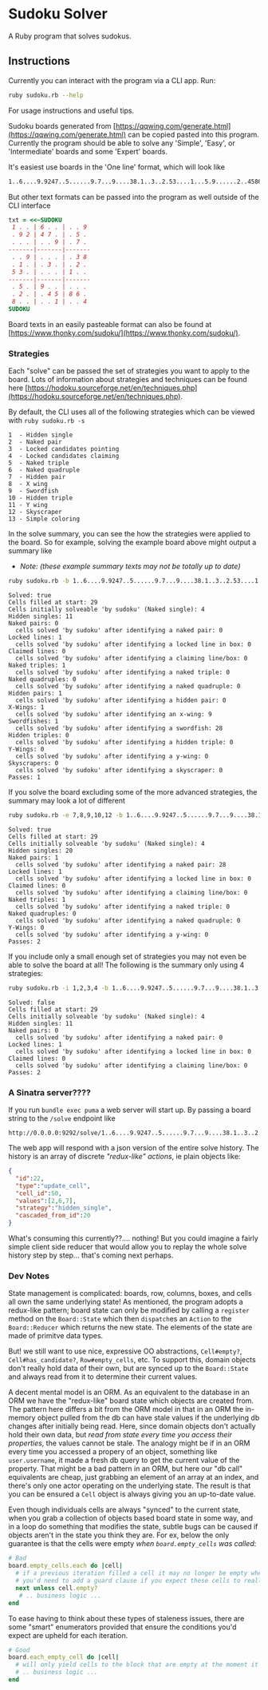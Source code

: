 # Sudoku Solver
A Ruby program that solves sudokus.


## Instructions
Currently you can interact with the program via a CLI app. Run:
```sh
ruby sudoku.rb --help
```
For usage instructions and useful tips.

Sudoku boards generated from [https://qqwing.com/generate.html](https://qqwing.com/generate.html) can be copied pasted into this program. Currently the program should be able to solve any 'Simple', 'Easy', or 'Intermediate' boards and some 'Expert' boards.

It's easiest use boards in the 'One line' format, which will look like
```txt
1..6....9.9247..5......9.7...9....38.1..3..2.53....1...5.9......2..4586.8....1..4
```

But other text formats can be passed into the program as well outside of the CLI interface
```rb
txt = <<~SUDOKU
 1 . . | 6 . . | . . 9
 . 9 2 | 4 7 . | . 5 .
 . . . | . . 9 | . 7 .
-------|-------|-------
 . . 9 | . . . | . 3 8
 . 1 . | . 3 . | . 2 .
 5 3 . | . . . | 1 . .
-------|-------|-------
 . 5 . | 9 . . | . . .
 . 2 . | . 4 5 | 8 6 .
 8 . . | . . 1 | . . 4
SUDOKU
```

Board texts in an easily pasteable format can also be found at [https://www.thonky.com/sudoku/](https://www.thonky.com/sudoku/).

### Strategies
Each "solve" can be passed the set of strategies you want to apply to the board. Lots of information about strategies and techniques can be found here [https://hodoku.sourceforge.net/en/techniques.php](https://hodoku.sourceforge.net/en/techniques.php).

By default, the CLI uses all of the following strategies which can be viewed with `ruby sudoku.rb -s`

```
1  - Hidden single
2  - Naked pair
3  - Locked candidates pointing
4  - Locked candidates claiming
5  - Naked triple
6  - Naked quadruple
7  - Hidden pair
8  - X wing
9  - Swordfish
10 - Hidden triple
11 - Y wing
12 - Skyscraper
13 - Simple coloring
```

In the solve summary, you can see the how the strategies were applied to the board. So for example, solving the example board above might output a summary like

* _Note: (these example summary texts may not be totally up to date)_

```sh
ruby sudoku.rb -b 1..6....9.9247..5......9.7...9....38.1..3..2.53....1...5.9......2..4586.8....1..4
```
```
Solved: true
Cells filled at start: 29
Cells initially solveable 'by sudoku' (Naked single): 4
Hidden singles: 11
Naked pairs: 0
  cells solved 'by sudoku' after identifying a naked pair: 0
Locked lines: 1
  cells solved 'by sudoku' after identifying a locked line in box: 0
Claimed lines: 0
  cells solved 'by sudoku' after identifying a claiming line/box: 0
Naked triples: 1
  cells solved 'by sudoku' after identifying a naked triple: 0
Naked quadruples: 0
  cells solved 'by sudoku' after identifying a naked quadruple: 0
Hidden pairs: 1
  cells solved 'by sudoku' after identifying a hidden pair: 0
X-Wings: 1
  cells solved 'by sudoku' after identifying an x-wing: 9
Swordfishes: 1
  cells solved 'by sudoku' after identifying a swordfish: 28
Hidden triples: 0
  cells solved 'by sudoku' after identifying a hidden triple: 0
Y-Wings: 0
  cells solved 'by sudoku' after identifying a y-wing: 0
Skyscrapers: 0
  cells solved 'by sudoku' after identifying a skyscraper: 0
Passes: 1
```
If you solve the board excluding some of the more advanced strategies, the summary may look a lot of different

```sh
ruby sudoku.rb -e 7,8,9,10,12 -b 1..6....9.9247..5......9.7...9....38.1..3..2.53....1...5.9......2..4586.8....1..4
```
```
Solved: true
Cells filled at start: 29
Cells initially solveable 'by sudoku' (Naked single): 4
Hidden singles: 20
Naked pairs: 1
  cells solved 'by sudoku' after identifying a naked pair: 28
Locked lines: 1
  cells solved 'by sudoku' after identifying a locked line in box: 0
Claimed lines: 0
  cells solved 'by sudoku' after identifying a claiming line/box: 0
Naked triples: 1
  cells solved 'by sudoku' after identifying a naked triple: 0
Naked quadruples: 0
  cells solved 'by sudoku' after identifying a naked quadruple: 0
Y-Wings: 0
  cells solved 'by sudoku' after identifying a y-wing: 0
Passes: 2
```
If you include only a small enough set of strategies you may not even be able to solve the board at all! The following is the summary only using 4 strategies:

```sh
ruby sudoku.rb -i 1,2,3,4 -b 1..6....9.9247..5......9.7...9....38.1..3..2.53....1...5.9......2..4586.8....1..4
```
```
Solved: false
Cells filled at start: 29
Cells initially solveable 'by sudoku' (Naked single): 4
Hidden singles: 11
Naked pairs: 0
  cells solved 'by sudoku' after identifying a naked pair: 0
Locked lines: 1
  cells solved 'by sudoku' after identifying a locked line in box: 0
Claimed lines: 0
  cells solved 'by sudoku' after identifying a claiming line/box: 0
Passes: 2
```

### A Sinatra server????
If you run `bundle exec puma` a web server will start up.
By passing a board string to the `/solve` endpoint like
```
http://0.0.0.0:9292/solve/1..6....9.9247..5......9.7...9....38.1..3..2.53....1...5.9......2..4586.8....1..4
```
The web app will respond with a json version of the entire solve history. The history is an array of discrete _"redux-like" actions_, ie plain objects like:
```json
{
  "id":22,
  "type":"update_cell",
  "cell_id":50,
  "values":[2,6,7],
  "strategy":"hidden_single",
  "cascaded_from_id":20
}
```
What's consuming this currently??.... nothing! But you could imagine a fairly simple client side reducer that would allow you to replay the whole solve history step by step... that's coming next perhaps.

### Dev Notes
State management is complicated: boards, row, columns, boxes, and cells all own the same underlying state! As mentioned, the program adopts a redux-like pattern; board state can only be modified by calling a `register` method on the `Board::State` which then `dispatch`es an `Action` to the `Board::Reducer` which returns the new state. The elements of the state are made of primitve data types.

But! we still want to use nice, expressive OO abstractions, `Cell#empty?`, `Cell#has_candidate?`, `Row#empty_cells`, etc.  To support this, domain objects don't really hold data of their own, but are synced up to the `Board::State` and always read from it to determine their current values.

A decent mental model is an ORM. As an equivalent to the database in an ORM we have the "redux-like" board state which objects are created from. The pattern here differs a bit from the ORM model in that in an ORM the in-memory object pulled from the db can have stale values if the underlying db changes after initially being read. Here, since domain objects don't actually hold their own data, but _read from state every time you access their properties_, the values cannot be stale. The analogy might be if in an ORM every time you accessed a propery of an object, something like `user.username`, it made a fresh db query to get the current value of the property. That might be a bad pattern in an ORM, but here our "db call" equivalents are cheap, just grabbing an element of an array at an index, and there's only one actor operating on the underlying state. The result is that you can be ensured a `Cell` object is always giving you an up-to-date value.

Even though individuals cells are always "synced" to the current state, when you grab a collection of objects based board state in some way, and in a loop do something that modifies the state, subtle bugs can be caused if objects aren't in the state you think they are. For ex, below the only guarantee is that the cells were empty _when `board.empty_cells` was called_:
```rb
# Bad
board.empty_cells.each do |cell|
  # if a previous iteration filled a cell it may no longer be empty when it's turn in the loop occurs
  # you'd need to add a guard clause if you expect these cells to really still be empty
  next unless cell.empty?
   # .. business logic ...
end
```
To ease having to think about these types of staleness issues, there are some "smart" enumerators provided that ensure the conditions you'd expect are upheld for each iteration.
```rb
# Good
board.each_empty_cell do |cell|
  # will only yield cells to the block that are empty at the moment it is yielded
  # .. business logic ...
end
```
